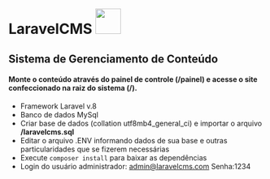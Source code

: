 # LaravelCMS <img src="https://user-images.githubusercontent.com/61060100/98760026-1c8b3200-23b1-11eb-95e1-19521982f3be.png" width="50"> 

## Sistema de Gerenciamento de Conteúdo

#### Monte o conteúdo através do painel de controle (/painel) e acesse o site confeccionado na raiz do sistema (/).


- Framework Laravel v.8
- Banco de dados MySql
- Criar base de dados (collation utf8mb4_general_ci) e importar o arquivo <strong>/laravelcms.sql</strong>
- Editar o arquivo .ENV informando dados de sua base e outras particularidades que se fizerem necessárias
- Execute <code>composer install</code> para baixar as dependências
- Login do usuário administrador: admin@laravelcms.com Senha:1234

